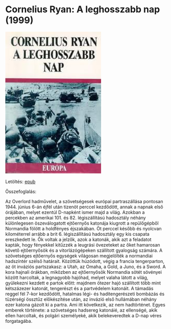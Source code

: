 # <a name="id_1455">Cornelius Ryan: A leghosszabb nap (1999)</a>
<img src="https://github.com/BercziSandor/calibre_lib/raw/main/Cornelius%20Ryan/A%20leghosszabb%20nap%20%281455%29/cover.jpg" alt="cover" width="300"/>

Letöltés: [epub](https://github.com/BercziSandor/calibre_lib/raw/main/Cornelius%20Ryan/A%20leghosszabb%20nap%20%281455%29/A%20leghosszabb%20nap%20-%20Cornelius%20Ryan.epub)

Összefoglalás:
<div>
<p>Az ​Overlord hadművelet, a szövetségesek európai partraszállása pontosan 1944. június 6-án éjfél után tizenöt perccel kezdődött, annak a napnak első órájában, melyet ezentúl D-napként ismer majd a világ. Azokban a percekben az amerikai 101. és 82. légiszállítású hadosztály néhány különlegesen öszeválogatott ejtőernyős katonája kiugrott a repülőgépből Normandia fölött a holdfényes éjszakában. Öt perccel később és nyolcvan kilométerrel arrább a brit 6. légiszállítású hadosztály egy kis csapata ereszkedett le. Ők voltak a jelzők, azok a katonák, akik azt a feladatot kapták, hogy fényekkel kitűzzék a leugrási övezeteket az őket hamarosan követő ejtőernyősök és a vitorlázógépeken szállított gyalogság számára. A szövetséges ejtőernyős egységek világosan megjelölték a normandiai hadszíntér szélső határait. Közöttük húzódott, végig a francia tengerparton, az öt inváziós partszakasz: a Utah, az Omaha, a Gold, a Juno, és a Sword. A kora hajnali órákban, miközben az ejtőernyősök Normandia sötét sövényei között harcoltak, a legnagyobb hajóhad, melyet valaha látott a világ, gyülekezni kezdett e partok előtt: majdnem ötezer hajó szállított több mint kétszázezer katonát, tengerészt és a partvédelem katonáit. A támadás reggel fél 7-kor kezdődött, hatalmas légi- és haditengerészeti bombázás és tüzérségi össztűz előkészítése után, az invázió első hullámában néhány ezer katona gázolt ki a partra. Ami itt következik, az nem hadtörténet. Egyes emberek története: a szövetséges hadsereg katonáié, az ellenségé, akik ellen harcoltak, és polgári személyeké, akik belekeveredtek a D-nap véres forgatagába.</p></div>


